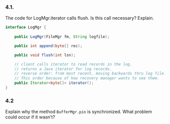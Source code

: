 

### 4.1. 

The code for LogMgr.iterator calls flush. Is this call necessary? Explain.

```java
interface LogMgr {
    
    public LogMgr(FileMgr fm, String logfile);

    public int append(byte[] rec);

    public void flush(int lsn);

    // client calls iterator to read records in the log.
    // returns a Java iterator for log records.
    // reverse order: from most recent, moving backwards thru log file.
    // This order because of how recovery manager wants to see them.
    public Iterator<byte[]> iterator();
}
```

### 4.2

Explain why the method `BufferMgr.pin` is synchronized. What problem could occur if it wasn’t?

